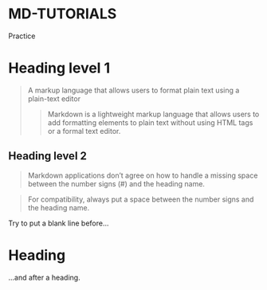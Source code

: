 # MD-TUTORIALS
Practice 
# Heading level 1



>A markup language that allows users to format plain text using a plain-text editor
>>Markdown is a lightweight markup language that allows users to add formatting elements to plain text without using HTML tags or a formal text editor.

<h2>Heading level 2</h2>

>Markdown applications don’t agree on how to handle a missing space between the number signs (#) and the heading name.

>For compatibility, always put a space between the number signs and the heading name.

Try to put a blank line before...

# Heading

...and after a heading.
